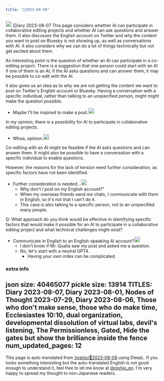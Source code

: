 ```yaml
---
title: "🤖2023-08-08"
---
```


<img src='https://scrapbox.io/api/pages/nishio-en/GPT/icon' alt='GPT.icon' height="19.5"/>
[Diary 2023-08-07
This page considers whether AI can participate in collaborative editing projects and whether AI can ask questions and answer them. It also discusses the English account on Twitter and why the content you want to post on Bluesky is not showing up, as well as conversations with AI. It also considers why we can do a lot of things technically but not get excited about them.

An interesting point is the question of whether an AI can participate in a co-editing project. There is a suggestion that one person could start with an AI if one of them is an AI; if the AI asks questions and can answer them, it may be possible to co-edit with the AI.

It also gives us an idea as to why we are not getting the content we want to post on Twitter's English account or Bluesky. Having a conversation with a specific individual, rather than talking to an unspecified person, might might make the question possible.
- Maybe I'll be inspired to make a post.<img src='https://scrapbox.io/api/pages/nishio-en/nishio/icon' alt='nishio.icon' height="19.5"/>

In my opinion, there is a possibility for AI to participate in collaborative editing projects.
- Whoa, opinion.<img src='https://scrapbox.io/api/pages/nishio-en/nishio/icon' alt='nishio.icon' height="19.5"/>

Co-editing with an AI might be feasible if the AI asks questions and can answer them. It might also be possible to have a conversation with a specific individual to enable questions.

However, the reasons for the lack of tension need further consideration, as specific factors have not been identified.
- Further consideration is needed...<img src='https://scrapbox.io/api/pages/nishio-en/nishio/icon' alt='nishio.icon' height="19.5"/>
    - Why don't I post on my English account?"
    - When my overseas friends send me chats, I communicate with them in English, so it's not that I can't do it.
    - This case is also talking to a specific person, not to an unspecified many people.

Q: What approach do you think would be effective in identifying specific factors that would make it possible for an AI to participate in a collaborative editing project and what technical challenges might exist?
- Communicate in English to an English-speaking AI account?<img src='https://scrapbox.io/api/pages/nishio-en/nishio/icon' alt='nishio.icon' height="19.5"/>
    - I don't know if Mr. Qualia saw my post and asked me a question.
    - No, let's start with a neutral GPT4.
        - Having your own index can be complicated.


### extra info
json size: 40465077
pickle size: 13914
TITLES: Diary 2023-08-07, Diary 2023-08-01, Nodes of Thought 2023-07-29, Diary 2023-08-06, Those who don't make sense, those who do make time, Ecclesiastes 10:10, dual organization, developmental dissolution of virtual labs, devil's listening, The Permissionless, Gated, Hide the gates but show the brilliance inside the fence
num_updated_pages: 12
---
This page is auto-translated from [/nishio/🤖2023-08-08](https://scrapbox.io/nishio/🤖2023-08-08) using DeepL. If you looks something interesting but the auto-translated English is not good enough to understand it, feel free to let me know at [@nishio_en](https://twitter.com/nishio_en). I'm very happy to spread my thought to non-Japanese readers.